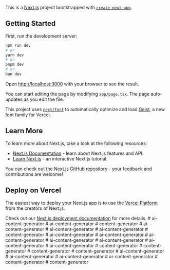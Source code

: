 This is a [Next.js](https://nextjs.org) project bootstrapped with [`create-next-app`](https://nextjs.org/docs/app/api-reference/cli/create-next-app).

## Getting Started

First, run the development server:

```bash
npm run dev
# or
yarn dev
# or
pnpm dev
# or
bun dev
```

Open [http://localhost:3000](http://localhost:3000) with your browser to see the result.

You can start editing the page by modifying `app/page.tsx`. The page auto-updates as you edit the file.

This project uses [`next/font`](https://nextjs.org/docs/app/building-your-application/optimizing/fonts) to automatically optimize and load [Geist](https://vercel.com/font), a new font family for Vercel.

## Learn More

To learn more about Next.js, take a look at the following resources:

- [Next.js Documentation](https://nextjs.org/docs) - learn about Next.js features and API.
- [Learn Next.js](https://nextjs.org/learn) - an interactive Next.js tutorial.

You can check out [the Next.js GitHub repository](https://github.com/vercel/next.js) - your feedback and contributions are welcome!

## Deploy on Vercel

The easiest way to deploy your Next.js app is to use the [Vercel Platform](https://vercel.com/new?utm_medium=default-template&filter=next.js&utm_source=create-next-app&utm_campaign=create-next-app-readme) from the creators of Next.js.

Check out our [Next.js deployment documentation](https://nextjs.org/docs/app/building-your-application/deploying) for more details.
#   a i - c o n t e n t - g e n e r a t o r  
 #   a i - c o n t e n t - g e n e r a t o r  
 #   c o n t e n t - g e n e r a t o r  
 #   a i - c o n t e n t - g e n e r a t o r  
 #   a i - c o n t e n t - g e n e r a t o r  
 #   a i - c o n t e n t - g e n e r a t o r  
 #   c o n t e n t - g e n e r a t o r  
 #   a i - c o n t e n t - g e n e r a t o r  
 #   a i - c o n t e n t - g e n e r a t o r  
 #   a i - c o n t e n t - g e n e r a t o r  
 #   a i - c o n t e n t - g e n e r a t o r  
 #   a i - c o n t e n t - g e n e r a t o r  
 #   a i - c o n t e n t - g e n e r a t o r  
 #   a i - c o n t e n t - g e n e r a t o r  
 #   c o n t e n t - g e n e r a t o r  
 #   c o n t e n t - g e n e r a t o r  
 #   c o n t e n t - g e n e r a t o r  
 #   c o n t e n t - g e n e r a t o r  
 #   a i - c o n t e n t - g e n e r a t o r  
 #   a i - c o n t e n t - g e n e r a t o r  
 #   a i - c o n t e n t - g e n e r a t o r  
 #   a i - c o n t e n t - g e n e r a t o r  
 #   c o n t e n t - g e n e r a t o r  
 #   c o n t e n t - g e n e r a t o r  
 